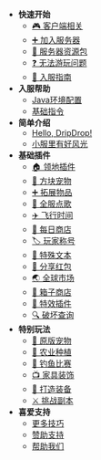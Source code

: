 * **快速开始**
  * [🎮 客户端相关](download.md)
  * [➕ 加入服务器](join.md)
  * [💼 服务器资源包](resourcepack.md)
  * [❓ 无法游玩问题](cantjoin.md)
  * [📡 入服指南](joinproblem.md)
* **入服帮助**
  * [Java环境配置](java.md)
  * [基础指令](command.md)
* **简单介绍**
  * [Hello, DripDrop!](about.md)
  * [小服里有好风光](promote.md)
* **基础插件**
  * [🏠 领地插件](residence.md)
  * [🧊 方块宠物](companions.md)
  * [➕ 拓展物品](itemsadder.md)
  * [📀 全服点歌](allmusic.md)
  * [✈️ 飞行时间](fly.md)
  * [🏪 每日商店](dailyshop.md)
  * [🏷️ 玩家称号](tags.md)
  * [📝 特殊文本](text.md)
  * [🧧 分享红包](redpacket.md)
  * [🌏 全球市场](globalmarket.md)
  * [🧰 箱子商店](quickshop.md)
  * [🌈 特效插件](procosmetics.md)
  * [🔍 破坏查询](coreprotect.md)
* **特别玩法**
  * [🐖 原版宠物](mypet.md)
  * [🌱 农业种植](farm.md)
  * [🐋 钓鱼比赛](fishing.md)
  * [📺 家具装饰](furniture.md)
  * [🔨 打造装备](rpgitem.md)
  * [⚔ 挑战副本](boss.md)
* **喜爱支持**
  * [更多技巧](tips.md)
  * [赞助支持](donate.md)
  * [帮助我们](helpus.md)